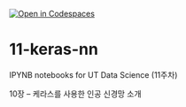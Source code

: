 [![Open in Codespaces](https://classroom.github.com/assets/launch-codespace-2972f46106e565e64193e422d61a12cf1da4916b45550586e14ef0a7c637dd04.svg)](https://classroom.github.com/open-in-codespaces?assignment_repo_id=17253593)
# 11-keras-nn

IPYNB notebooks for UT Data Science (11주차)

10장 – 케라스를 사용한 인공 신경망 소개
